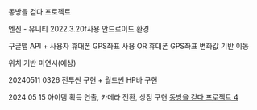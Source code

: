 동방을 걷다 프로젝트

엔진 - 유니티 2022.3.20f사용
안드로이드 환경

구글맵 API + 사용자 휴대폰 GPS좌표 사용
OR
휴대폰 GPS좌표 변화값 기반 이동

위치 기반 미연시(예상)

20240511 0326
전투씬 구현 + 월드씬 HP바 구현

2024 05 15
아이템 획득 연출, 카메라 전환, 상점 구현
[동방을 걷다 프로젝트 4](https://nonamed02.tistory.com/9)
